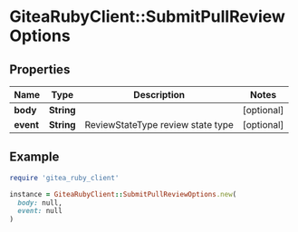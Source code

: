 # GiteaRubyClient::SubmitPullReviewOptions

## Properties

| Name | Type | Description | Notes |
| ---- | ---- | ----------- | ----- |
| **body** | **String** |  | [optional] |
| **event** | **String** | ReviewStateType review state type | [optional] |

## Example

```ruby
require 'gitea_ruby_client'

instance = GiteaRubyClient::SubmitPullReviewOptions.new(
  body: null,
  event: null
)
```

